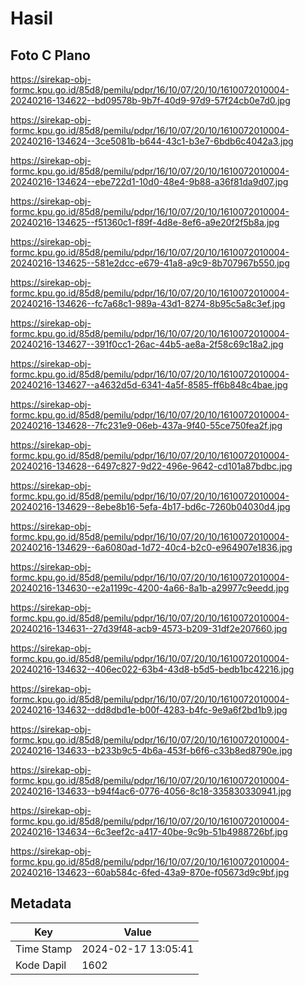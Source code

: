 # Hasil

## Foto C Plano

https://sirekap-obj-formc.kpu.go.id/85d8/pemilu/pdpr/16/10/07/20/10/1610072010004-20240216-134622--bd09578b-9b7f-40d9-97d9-57f24cb0e7d0.jpg

https://sirekap-obj-formc.kpu.go.id/85d8/pemilu/pdpr/16/10/07/20/10/1610072010004-20240216-134624--3ce5081b-b644-43c1-b3e7-6bdb6c4042a3.jpg

https://sirekap-obj-formc.kpu.go.id/85d8/pemilu/pdpr/16/10/07/20/10/1610072010004-20240216-134624--ebe722d1-10d0-48e4-9b88-a36f81da9d07.jpg

https://sirekap-obj-formc.kpu.go.id/85d8/pemilu/pdpr/16/10/07/20/10/1610072010004-20240216-134625--f51360c1-f89f-4d8e-8ef6-a9e20f2f5b8a.jpg

https://sirekap-obj-formc.kpu.go.id/85d8/pemilu/pdpr/16/10/07/20/10/1610072010004-20240216-134625--581e2dcc-e679-41a8-a9c9-8b707967b550.jpg

https://sirekap-obj-formc.kpu.go.id/85d8/pemilu/pdpr/16/10/07/20/10/1610072010004-20240216-134626--fc7a68c1-989a-43d1-8274-8b95c5a8c3ef.jpg

https://sirekap-obj-formc.kpu.go.id/85d8/pemilu/pdpr/16/10/07/20/10/1610072010004-20240216-134627--391f0cc1-26ac-44b5-ae8a-2f58c69c18a2.jpg

https://sirekap-obj-formc.kpu.go.id/85d8/pemilu/pdpr/16/10/07/20/10/1610072010004-20240216-134627--a4632d5d-6341-4a5f-8585-ff6b848c4bae.jpg

https://sirekap-obj-formc.kpu.go.id/85d8/pemilu/pdpr/16/10/07/20/10/1610072010004-20240216-134628--7fc231e9-06eb-437a-9f40-55ce750fea2f.jpg

https://sirekap-obj-formc.kpu.go.id/85d8/pemilu/pdpr/16/10/07/20/10/1610072010004-20240216-134628--6497c827-9d22-496e-9642-cd101a87bdbc.jpg

https://sirekap-obj-formc.kpu.go.id/85d8/pemilu/pdpr/16/10/07/20/10/1610072010004-20240216-134629--8ebe8b16-5efa-4b17-bd6c-7260b04030d4.jpg

https://sirekap-obj-formc.kpu.go.id/85d8/pemilu/pdpr/16/10/07/20/10/1610072010004-20240216-134629--6a6080ad-1d72-40c4-b2c0-e964907e1836.jpg

https://sirekap-obj-formc.kpu.go.id/85d8/pemilu/pdpr/16/10/07/20/10/1610072010004-20240216-134630--e2a1199c-4200-4a66-8a1b-a29977c9eedd.jpg

https://sirekap-obj-formc.kpu.go.id/85d8/pemilu/pdpr/16/10/07/20/10/1610072010004-20240216-134631--27d39f48-acb9-4573-b209-31df2e207660.jpg

https://sirekap-obj-formc.kpu.go.id/85d8/pemilu/pdpr/16/10/07/20/10/1610072010004-20240216-134632--406ec022-63b4-43d8-b5d5-bedb1bc42216.jpg

https://sirekap-obj-formc.kpu.go.id/85d8/pemilu/pdpr/16/10/07/20/10/1610072010004-20240216-134632--dd8dbd1e-b00f-4283-b4fc-9e9a6f2bd1b9.jpg

https://sirekap-obj-formc.kpu.go.id/85d8/pemilu/pdpr/16/10/07/20/10/1610072010004-20240216-134633--b233b9c5-4b6a-453f-b6f6-c33b8ed8790e.jpg

https://sirekap-obj-formc.kpu.go.id/85d8/pemilu/pdpr/16/10/07/20/10/1610072010004-20240216-134633--b94f4ac6-0776-4056-8c18-335830330941.jpg

https://sirekap-obj-formc.kpu.go.id/85d8/pemilu/pdpr/16/10/07/20/10/1610072010004-20240216-134634--6c3eef2c-a417-40be-9c9b-51b4988726bf.jpg

https://sirekap-obj-formc.kpu.go.id/85d8/pemilu/pdpr/16/10/07/20/10/1610072010004-20240216-134623--60ab584c-6fed-43a9-870e-f05673d9c9bf.jpg


## Metadata

| Key        | Value               |
| ---------- | ------------------- |
| Time Stamp | 2024-02-17 13:05:41 |
| Kode Dapil | 1602                |



